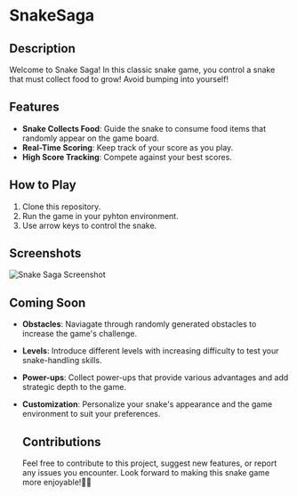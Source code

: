 # SnakeSaga

## Description
Welcome to Snake Saga! In this classic snake game, you control a snake that must collect food to grow! Avoid bumping into yourself!

## Features
- **Snake Collects Food**: Guide the snake to consume food items that randomly appear on the game board.
- **Real-Time Scoring**: Keep track of your score as you play.
- **High Score Tracking**: Compete against your best scores.

## How to Play
1. Clone this repository.
2. Run the game in your pyhton environment.
3. Use arrow keys to control the snake.

## Screenshots
![Snake Saga Screenshot](https://imgur.com/a/5L0LrQl)

## Coming Soon
- **Obstacles**: Naviagate through randomly generated obstacles to increase the game's challenge.
- **Levels**: Introduce different levels with increasing difficulty to test your snake-handling skills.
- **Power-ups**: Collect power-ups that provide various advantages and add strategic depth to the game.
- **Customization**: Personalize your snake's appearance and the game environment to suit your preferences.

  ## Contributions
  Feel free to contribute to this project, suggest new features, or report any issues you encounter. Look forward to making this snake game more enjoyable!🐍🍎

